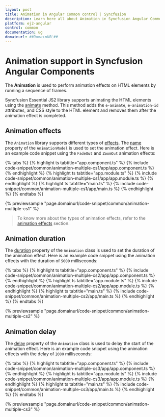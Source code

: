```yaml
---
layout: post
title: Animation in Angular Common control | Syncfusion
description: Learn here all about Animation in Syncfusion Angular Common control of Syncfusion Essential JS 2 and more.
platform: ej2-angular
control: common
documentation: ug
domainurl: ##DomainURL##
---
```


# Animation support in Syncfusion Angular Components

The **Animation** is used to perform animation effects on HTML elements by running a sequence of frames.

Syncfusion Essential JS2 library supports animating the HTML elements using the [animate](https://ej2.syncfusion.com/documentation/api/base/animation/#animate) method. This method adds the `e-animate`, `e-animation-id` attributes, and CSS style to the HTML element and removes them after the animation effect is completed. 

## Animation effects

The `Animation` library supports different types of [effects](https://ej2.syncfusion.com/documentation/api/base/effect/#effect). The [name](https://ej2.syncfusion.com/documentation/api/base/animationModel/#name) property of the `AnimationModel` is used to set the animation effect. Here is an example code snippet using the `FadeOut` and `ZoomOut` animation effects:

{% tabs %}
{% highlight ts tabtitle="app.component.ts" %}
{% include code-snippet/common/animation-multiple-cs1/app/app.component.ts %}
{% endhighlight %}
{% highlight ts tabtitle="app.module.ts" %}
{% include code-snippet/common/animation-multiple-cs1/app/app.module.ts %}
{% endhighlight %}
{% highlight ts tabtitle="main.ts" %}
{% include code-snippet/common/animation-multiple-cs1/app/main.ts %}
{% endhighlight %}
{% endtabs %}
  
{% previewsample "page.domainurl/code-snippet/common/animation-multiple-cs1" %}

> To know more about the types of animation effects, refer to the [animation effects](https://ej2.syncfusion.com/documentation/api/base/effect/#effect) section.

## Animation duration

The [duration](https://ej2.syncfusion.com/documentation/api/base/animation/#duration) property of the `Animation` class is used to set the duration of the animation effect. Here is an example code snippet using the animation effects with the duration of `5000` milliseconds:

{% tabs %}
{% highlight ts tabtitle="app.component.ts" %}
{% include code-snippet/common/animation-multiple-cs2/app/app.component.ts %}
{% endhighlight %}
{% highlight ts tabtitle="app.module.ts" %}
{% include code-snippet/common/animation-multiple-cs2/app/app.module.ts %}
{% endhighlight %}
{% highlight ts tabtitle="main.ts" %}
{% include code-snippet/common/animation-multiple-cs2/app/main.ts %}
{% endhighlight %}
{% endtabs %}
  
{% previewsample "page.domainurl/code-snippet/common/animation-multiple-cs2" %}

## Animation delay

The [delay](https://ej2.syncfusion.com/documentation/api/base/animation/#delay) property of the `Animation` class is used to delay the start of the animation effect. Here is an example code snippet using the animation effects with the delay of `2000` milliseconds:

{% tabs %}
{% highlight ts tabtitle="app.component.ts" %}
{% include code-snippet/common/animation-multiple-cs3/app/app.component.ts %}
{% endhighlight %}
{% highlight ts tabtitle="app.module.ts" %}
{% include code-snippet/common/animation-multiple-cs3/app/app.module.ts %}
{% endhighlight %}
{% highlight ts tabtitle="main.ts" %}
{% include code-snippet/common/animation-multiple-cs3/app/main.ts %}
{% endhighlight %}
{% endtabs %}
  
{% previewsample "page.domainurl/code-snippet/common/animation-multiple-cs3" %}